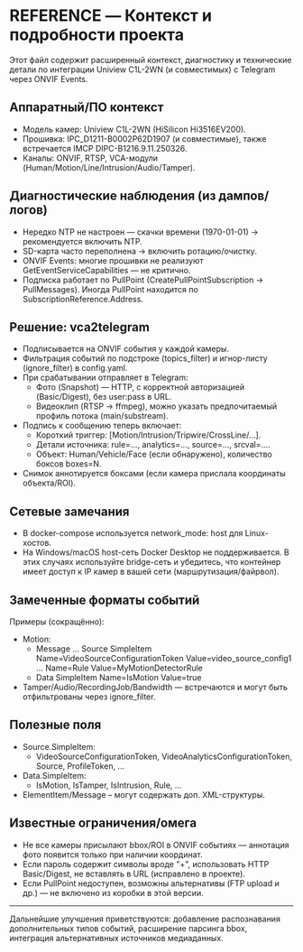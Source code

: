 # REFERENCE — Контекст и подробности проекта

Этот файл содержит расширенный контекст, диагностику и технические детали по интеграции Uniview C1L-2WN (и совместимых) с Telegram через ONVIF Events.

## Аппаратный/ПО контекст
- Модель камер: Uniview C1L-2WN (HiSilicon Hi3516EV200).
- Прошивка: IPC_D1211-B0002P62D1907 (и совместимые), также встречается IMCP DIPC-B1216.9.11.250326.
- Каналы: ONVIF, RTSP, VCA-модули (Human/Motion/Line/Intrusion/Audio/Tamper).

## Диагностические наблюдения (из дампов/логов)
- Нередко NTP не настроен — скачки времени (1970-01-01) → рекомендуется включить NTP.
- SD-карта часто переполнена → включить ротацию/очистку.
- ONVIF Events: многие прошивки не реализуют GetEventServiceCapabilities — не критично.
- Подписка работает по PullPoint (CreatePullPointSubscription → PullMessages). Иногда PullPoint находится по SubscriptionReference.Address.

## Решение: vca2telegram
- Подписывается на ONVIF события у каждой камеры.
- Фильтрация событий по подстроке (topics_filter) и игнор-листу (ignore_filter) в config.yaml.
- При срабатывании отправляет в Telegram:
  - Фото (Snapshot) — HTTP, с корректной авторизацией (Basic/Digest), без user:pass в URL.
  - Видеоклип (RTSP → ffmpeg), можно указать предпочитаемый профиль потока (main/substream).
- Подпись к сообщению теперь включает:
  - Короткий триггер: [Motion/Intrusion/Tripwire/CrossLine/…].
  - Детали источника: rule=…, analytics=…, source=…, srcval=….
  - Объект: Human/Vehicle/Face (если обнаружено), количество боксов boxes=N.
- Снимок аннотируется боксами (если камера прислала координаты объекта/ROI).

## Сетевые замечания
- В docker-compose используется network_mode: host для Linux-хостов.
- На Windows/macOS host-сеть Docker Desktop не поддерживается. В этих случаях используйте bridge-сеть и убедитесь, что контейнер имеет доступ к IP камер в вашей сети (маршрутизация/файрвол).

## Замеченные форматы событий
Примеры (сокращённо):
- Motion:
  - Message … Source SimpleItem Name=VideoSourceConfigurationToken Value=video_source_config1 … Name=Rule Value=MyMotionDetectorRule
  - Data SimpleItem Name=IsMotion Value=true
- Tamper/Audio/RecordingJob/Bandwidth — встречаются и могут быть отфильтрованы через ignore_filter.

## Полезные поля
- Source.SimpleItem:
  - VideoSourceConfigurationToken, VideoAnalyticsConfigurationToken, Source, ProfileToken, …
- Data.SimpleItem:
  - IsMotion, IsTamper, IsIntrusion, Rule, …
- ElementItem/Message – могут содержать доп. XML-структуры.

## Известные ограничения/омега
- Не все камеры присылают bbox/ROI в ONVIF событиях — аннотация фото появится только при наличии координат.
- Если пароль содержит символы вроде "+", использовать HTTP Basic/Digest, не вставлять в URL (исправлено в проекте).
- Если PullPoint недоступен, возможны альтернативы (FTP upload и др.) — не включено из коробки в этой версии.

---
Дальнейшие улучшения приветствуются: добавление распознавания дополнительных типов событий, расширение парсинга bbox, интеграция альтернативных источников медиаданных.
